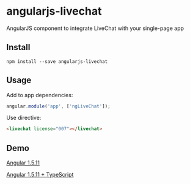# angularjs-livechat
AngularJS component to integrate LiveChat with your single-page app

## Install
```
npm install --save angularjs-livechat
```

## Usage

Add to app dependencies:
```js
angular.module('app', ['ngLiveChat']);
```

Use directive:
```html
<livechat license="007"></livechat>
```

## Demo

[Angular 1.5.11](https://plnkr.co/edit/hYina5WL7tWZqKQ4CrmK?p=preview)

[Angular 1.5.11 + TypeScript](https://plnkr.co/edit/brRjM0ZbS581mhTKreOr?p=preview)
